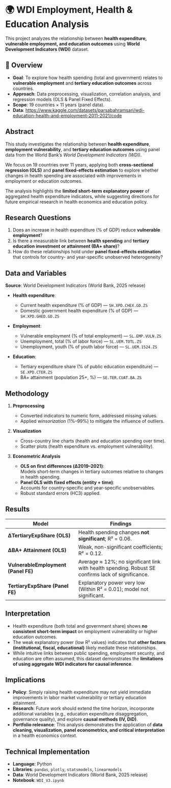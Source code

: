 # 🌍 WDI Employment, Health & Education Analysis

This project analyzes the relationship between **health expenditure, vulnerable employment, and education outcomes** using **World Development Indicators (WDI)** dataset.  

## 📌 Overview
- **Goal**: To explore how health spending (total and government) relates to **vulnerable employment** and **tertiary education outcomes** across countries.  
- **Approach**: Data preprocessing, visualization, correlation analysis, and regression models (OLS & Panel Fixed Effects).  
- **Scope**: 19 countries × 11 years (panel data).  
- **Data**: https://www.kaggle.com/datasets/parsabahramsari/wdi-education-health-and-employment-2011-2021/code


## Abstract
This study investigates the relationship between **health expenditure**, **employment vulnerability**, and **tertiary education outcomes** using panel data from the World Bank’s *World Development Indicators (WDI)*.  

We focus on 19 countries over 11 years, applying both **cross-sectional regression (OLS)** and **panel fixed-effects estimation** to explore whether changes in health spending are associated with improvements in employment or education outcomes.  

The analysis highlights the **limited short-term explanatory power** of aggregated health expenditure indicators, while suggesting directions for future empirical research in health economics and education policy.

## Research Questions
1. Does an increase in health expenditure (% of GDP) reduce **vulnerable employment**?  
2. Is there a measurable link between **health spending** and **tertiary education investment or attainment (BA+ share)**?  
3. How do these relationships hold under **panel fixed-effects estimation** that controls for country- and year-specific unobserved heterogeneity?  

## Data and Variables
**Source**: World Development Indicators (World Bank, 2025 release)  

- **Health expenditure**:  
  - Current health expenditure (% of GDP) — `SH.XPD.CHEX.GD.ZS`  
  - Domestic government health expenditure (% of GDP) — `SH.XPD.GHED.GD.ZS`  

- **Employment**:  
  - Vulnerable employment (% of total employment) — `SL.EMP.VULN.ZS`  
  - Unemployment, total (% of labor force) — `SL.UEM.TOTL.ZS`  
  - Unemployment, youth (% of youth labor force) — `SL.UEM.1524.ZS`  

- **Education**:  
  - Tertiary expenditure share (% of public education expenditure) — `SE.XPD.CTER.ZS`  
  - BA+ attainment (population 25+, %) — `SE.TER.CUAT.BA.ZS`  

## Methodology
1. **Preprocessing**
   - Converted indicators to numeric form, addressed missing values.  
   - Applied *winsorization* (1%–99%) to mitigate the influence of outliers.  

2. **Visualization**
   - Cross-country line charts (health and education spending over time).  
   - Scatter plots (health expenditure vs. employment vulnerability).  

3. **Econometric Analysis**
   - **OLS on first differences (Δ2019–2021)**:  
     Models short-term changes in tertiary outcomes relative to changes in health spending.  
   - **Panel OLS with fixed effects (entity + time)**:  
     Accounts for country-specific and year-specific unobservables.  
   - Robust standard errors (HC3) applied.  

## Results

| Model                               | Findings                                                                                           |
| ----------------------------------- | -------------------------------------------------------------------------------------------------- |
| **ΔTertiaryExpShare (OLS)**         | Health spending changes **not significant**; R² = 0.06.                                             |
| **ΔBA+ Attainment (OLS)**           | Weak, non-significant coefficients; R² = 0.12.                                                     |
| **VulnerableEmployment (Panel FE)** | Average ≈ 12%; no significant link with health spending. Robust SE confirms lack of significance.  |
| **TertiaryExpShare (Panel FE)**     | Explanatory power very low (Within R² = 0.01); model not significant.                              |

## Interpretation
- Health expenditure (both total and government share) shows **no consistent short-term impact** on employment vulnerability or higher education outcomes.  
- The weak explanatory power (low R² values) indicates that **other factors (institutional, fiscal, educational)** likely mediate these relationships.  
- While intuitive links between public spending, employment security, and education are often assumed, this dataset demonstrates the **limitations of using aggregate WDI indicators for causal inference**.  

## Implications
- **Policy**: Simply raising health expenditure may not yield immediate improvements in labor market vulnerability or tertiary education attainment.  
- **Research**: Future work should extend the time horizon, incorporate additional variables (e.g., education expenditure disaggregation, governance quality), and explore **causal methods (IV, DiD)**.  
- **Portfolio relevance**: This analysis demonstrates the application of **data cleaning, visualization, panel econometrics, and critical interpretation** in a health economics context.  

## Technical Implementation
- **Language**: Python  
- **Libraries**: `pandas`, `plotly`, `statsmodels`, `linearmodels`  
- **Data**: World Development Indicators (World Bank, 2025 release)  
- **Notebook**: `WDI_V3.ipynb`  
